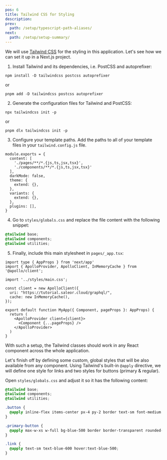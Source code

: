 ```yaml
---
pos: 6
title: Tailwind CSS for Styling
description:
prev:
  path: /setup/typescript-path-aliases/
next:
  path: /setup/setup-summary/
---
```


<p class="lead">
We will use <a href="https://tailwindcss.com/" target="_blank">Tailwind CSS</a> for the styling in this application. Let's see how we can set it up in a Next.js project.
</p>

1. Install Tailwind and its dependencies, i.e. PostCSS and autoprefixer:

```
npm install -D tailwindcss postcss autoprefixer
```

or

```
pnpm add -D tailwindcss postcss autoprefixer
```

2. Generate the configuration files for Tailwind and PostCSS:

```
npx tailwindcss init -p
```

or

```
pnpm dlx tailwindcss init -p
```

3. Configure your template paths.
   Add the paths to all of your template files in your `tailwind.config.js` file.

```js{3,4}
module.exports = {
  content: [
    './pages/**/*.{js,ts,jsx,tsx}',
    './components/**/*.{js,ts,jsx,tsx}'
  ],
  darkMode: false,
  theme: {
    extend: {},
  },
  variants: {
    extend: {},
  },
  plugins: [],
}
```

4. Go to `styles/globals.css` and replace the file content with the following snippet:

```css
@tailwind base;
@tailwind components;
@tailwind utilities;
```

5. Finally, include this main stylesheet in `pages/_app.tsx`:

```tsx{4}
import type { AppProps } from 'next/app'
import { ApolloProvider, ApolloClient, InMemoryCache } from '@apollo/client';

import '../styles/main.css';

const client = new ApolloClient({
  uri: "https://tutorial.saleor.cloud/graphql/",
  cache: new InMemoryCache(),
});

export default function MyApp({ Component, pageProps }: AppProps) {
  return (
    <ApolloProvider client={client}>
      <Component {...pageProps} />
    </ApolloProvider>
  )
}
```

With such a setup, the Tailwind classes should work in any React component across the whole application.

Let's finish off by defining some custom, global styles that will be also available from any component. Using Tailwind's built-in `@apply` directive, we will define one style for links and two styles for buttons (primary & regular).

Open `styles/globals.css` and adjust it so it has the following content:

```css
@tailwind base;
@tailwind components;
@tailwind utilities;

.button {
  @apply inline-flex items-center px-4 py-2 border text-sm font-medium rounded-md text-gray-700 bg-gray-50 hover:border-blue-300 cursor-pointer;
}

.primary-button {
  @apply max-w-xs w-full bg-blue-500 border border-transparent rounded-md py-3 px-8 flex items-center justify-center text-white hover:bg-blue-600 focus:outline-none;
}

.link {
  @apply text-sm text-blue-600 hover:text-blue-500;
}
```
